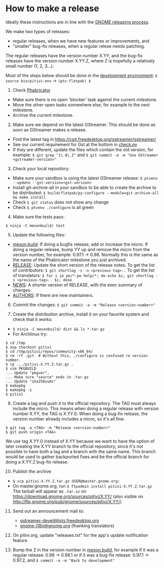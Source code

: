 # How to make a release

Ideally these instructions are in line with the [GNOME releasing process](https://live.gnome.org/MaintainersCorner/Releasing).

We make two types of releases:
- regular releases, when we have new features or improvements, and
- "smaller" bug-fix releases, when a regular relese needs patching.

The regular releases have the version number X.YY, and the bug-fix
releases have the version number X.YY.Z, where Z is hopefully a relatively small
number (1, 2, 3...).

Most of the steps below should be done in the [development environment](HACKING.md): `$ source bin/pitivi-env` -> `(ptv-flatpak) $`

 1. Check [Phabricator](https://phabricator.freedesktop.org/tag/pitivi/)
   * Make sure there is no open 'blocker' task against the current milestone.
   * Move the other open tasks somewhere else, for example to the next milestone.
   * Archive the current milestone.

 2. Make sure we depend on the latest GStreamer. This should be done as soon as GStreamer makes a release.
   * Find the latest tag in https://cgit.freedesktop.org/gstreamer/gstreamer/
   * See our current requirement for Gst at the bottom in [check.py](../pitivi/check.py)
   * If they are different, update the files which contain the old version, for example: `$ git grep "1\.8\.2"` and `$ git commit -a -m "Use GStreamer <gstreamer-version>"`

 3. Check your local repository:
   * Make sure your sandbox is using the latest GStreamer release: `$ ptvenv --update --gst-version=<gst-version>`
   * Install git-archive-all in your sandbox to be able to create the archive to be distributed: `$ build/flatpak/py-configure --module=git-archive-all && make install`
   * Check `$ git status` does not show any change
   * Check `$ ptvenv ./configure` is all green

 4. Make sure the tests pass:
  ```
  $ ninja -C mesonbuild/ test
  ```
 <!-- * `$ make validate` FIXME! -->

 5. Update the following files:
   * [meson.build](../meson.build):
If doing a bugfix release, add or increase the micro.
If doing a regular release, bump YY up and remove the micro from
the version number, for example: 0.97.1 -> 0.98. Normally this is the
same as the name of the Phabricator milestone you just archived.
   * [RELEASE](../RELEASE):
Update the short version of the release notes.
To get the list of contributors: `$ git shortlog -s -n <previous-tag>..`
To get the list of translators: `$ for i in po/*.po help/*; do echo $i; git shortlog -s <previous-tag>.. $i; done`
   * [NEWS](../NEWS):
A shorter version of RELEASE, with the exec summary of changes.
   * [AUTHORS](../AUTHORS):
If there are new maintainers.

 6. Commit the changes: `$ git commit -a -m "Release <version-number>"`

 7. Create the distribution archive, install it on your favorite system and check that it works:
   * `$ ninja -C mesonbuild/ dist && ls *.tar.gz`
   * For Archlinux try:
 ```
 $ cd /tmp
 $ asp checkout pitivi
 $ cd /tmp/pitivi/repos/community-x86_64/
 $ rm -rf .git  # Without this, ./configure is confused re version number.
 $ cp .../pitivi-X.YY.Z.tar.gz .
 $ vim PKGBUILD
 ... Update "pkgver",
 ... Make sure "source" ends in .tar.gz
 ... Update "sha256sums"
 $ makepkg
 $ makepkg -i
 $ pitivi
 ```

 8. Create a tag and push it to the official repository. The TAG must always include the micro. This means when doing a regular release with version number X.YY, the TAG is X.YY.0. When doing a bug-fix release, the version number already includes a micro, so it's all fine.
   ```
   $ git tag -a <TAG> -m "Release <version-number>"
   $ git push origin <TAG>
   ```
   We use tag X.YY.0 instead of X.YY because we want to have the option of later creating the X.YY branch to the official repository, since it's not possible to have both a tag and a branch with the same name. This branch would be used to gather backported fixes and be the official branch for doing a X.YY.Z bug-fix release.

 10. Publish the archive
   * `$ scp pitivi-X.YY.Z.tar.gz USER@master.gnome.org:`
   * On master.gnome.org, run `$ ftpadmin install pitivi-X.YY.Z.tar.gz`
     The tarball will appear as `.tar.xz` on https://download.gnome.org/sources/pitivi/X.YY/ (also visible on http://ftp.gnome.org/pub/gnome/sources/pitivi/X.YY/)

 11. Send out an announcement mail to:
     * gstreamer-devel@lists.freedesktop.org
     * gnome-i18n@gnome.org (thanking translators)

 12. On pitivi.org, update "releases.txt" for the app's update notification feature

 13. Bump the Z in the version number in [meson.build](../meson.build), for example if it was a regular release: 0.98 -> 0.98.1 or if it was a bug-fix release: 0.97.1 -> 0.97.2, and `$ commit -a -m "Back to development"`
